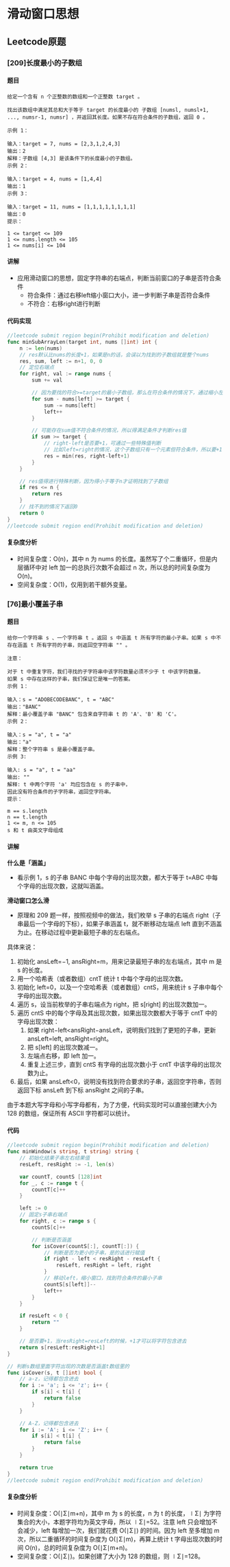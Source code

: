 # 滑动窗口思想

## Leetcode原题

### [209]长度最小的子数组

#### 题目

```
给定一个含有 n 个正整数的数组和一个正整数 target 。

找出该数组中满足其总和大于等于 target 的长度最小的 子数组 [numsl, numsl+1, ..., numsr-1, numsr] ，并返回其长度。如果不存在符合条件的子数组，返回 0 。

示例 1：

输入：target = 7, nums = [2,3,1,2,4,3]
输出：2
解释：子数组 [4,3] 是该条件下的长度最小的子数组。
示例 2：

输入：target = 4, nums = [1,4,4]
输出：1
示例 3：

输入：target = 11, nums = [1,1,1,1,1,1,1,1]
输出：0
提示：

1 <= target <= 109
1 <= nums.length <= 105
1 <= nums[i] <= 104
```

#### 讲解

* 应用滑动窗口的思想，固定字符串的右端点，判断当前窗口的子串是否符合条件
  * 符合条件：通过右移left缩小窗口大小，进一步判断子串是否符合条件
  * 不符合：右移right进行判断

#### 代码实现

```go
//leetcode submit region begin(Prohibit modification and deletion)
func minSubArrayLen(target int, nums []int) int {
	n := len(nums)
	// res默认比nums的长度+1，如果是n的话，会误以为找到的子数组就是整个nums
    res, sum, left := n+1, 0, 0
	// 定位右端点
	for right, val := range nums {
		sum += val

		// 因为要找的符合>=target的最小子数组，那么在符合条件的情况下，通过缩小左边的窗口来进一步过滤
		for sum - nums[left] >= target {
			sum -= nums[left]
			left++
		}

		// 可能存在sum值不符合条件的情况，所以得满足条件才判断res值
		if sum >= target {
			// right-left是否要+1，可通过一些特殊值判断
			// 比如left=right的情况，这个子数组只有一个元素但符合条件，所以要+1
			res = min(res, right-left+1)
		}
	}

	// res值得进行特殊判断，因为得小于等于n才证明找到了子数组
	if res <= n {
		return res
	}
	// 找不到的情况下返回0
	return 0
}
//leetcode submit region end(Prohibit modification and deletion)
```

#### 复杂度分析

* 时间复杂度：O(n)，其中 n 为 nums 的长度。虽然写了个二重循环，但是内层循环中对 left 加一的总执行次数不会超过 n 次，所以总的时间复杂度为 O(n)。
* 空间复杂度：O(1)，仅用到若干额外变量。

### [76]最小覆盖子串

#### 题目

```
给你一个字符串 s 、一个字符串 t 。返回 s 中涵盖 t 所有字符的最小子串。如果 s 中不存在涵盖 t 所有字符的子串，则返回空字符串 "" 。

注意：

对于 t 中重复字符，我们寻找的子字符串中该字符数量必须不少于 t 中该字符数量。
如果 s 中存在这样的子串，我们保证它是唯一的答案。
示例 1：

输入：s = "ADOBECODEBANC", t = "ABC"
输出："BANC"
解释：最小覆盖子串 "BANC" 包含来自字符串 t 的 'A'、'B' 和 'C'。
示例 2：

输入：s = "a", t = "a"
输出："a"
解释：整个字符串 s 是最小覆盖子串。
示例 3:

输入: s = "a", t = "aa"
输出: ""
解释: t 中两个字符 'a' 均应包含在 s 的子串中，
因此没有符合条件的子字符串，返回空字符串。
提示：

m == s.length
n == t.length
1 <= m, n <= 105
s 和 t 由英文字母组成
```

#### 讲解

**什么是「涵盖」**

* 看示例 1，s 的子串 BANC 中每个字母的出现次数，都大于等于 t=ABC 中每个字母的出现次数，这就叫涵盖。

**滑动窗口怎么滑**

* 原理和 209 题一样，按照视频中的做法，我们枚举 s 子串的右端点 right（子串最后一个字母的下标），如果子串涵盖 t，就不断移动左端点 left 直到不涵盖为止。在移动过程中更新最短子串的左右端点。

具体来说：

1.  初始化 ansLeft\=−1, ansRight\=m，用来记录最短子串的左右端点，其中 m 是 s 的长度。
2.  用一个哈希表（或者数组）cntT 统计 t 中每个字母的出现次数。
3.  初始化 left\=0，以及一个空哈希表（或者数组）cntS，用来统计 s 子串中每个字母的出现次数。
4.  遍历 s，设当前枚举的子串右端点为 right，把 s\[right\] 的出现次数加一。
5.  遍历 cntS 中的每个字母及其出现次数，如果出现次数都大于等于 cntT 中的字母出现次数：
    1.  如果 right−left<ansRight−ansLeft，说明我们找到了更短的子串，更新 ansLeft\=left, ansRight\=right。
    2.  把 s\[left\] 的出现次数减一。
    3.  左端点右移，即 left 加一。
    4.  重复上述三步，直到 cntS 有字母的出现次数小于 cntT 中该字母的出现次数为止。
6.  最后，如果 ansLeft<0，说明没有找到符合要求的子串，返回空字符串，否则返回下标 ansLeft 到下标 ansRight 之间的子串。

由于本题大写字母和小写字母都有，为了方便，代码实现时可以直接创建大小为 128 的数组，保证所有 ASCII 字符都可以统计。

#### 代码

```go
//leetcode submit region begin(Prohibit modification and deletion)
func minWindow(s string, t string) string {
	// 初始化结果子串左右结果值
    resLeft, resRight := -1, len(s)

	var countT, countS [128]int
	for _, c := range t {
		countT[c]++
	}

	left := 0
	// 固定s子串右端点
	for right, c := range s {
		countS[c]++

		// 判断是否涵盖
		for isCover(countS[:], countT[:]) {
			// 判断是否为更小的子串，是的话进行赋值
			if right - left < resRight - resLeft {
				resLeft, resRight = left, right
			}
			// 移动left，缩小窗口，找到符合条件的最小子串
			countS[s[left]]--
			left++
		}
	}

	if resLeft < 0 {
		return ""
	}

	// 是否要+1，当resRight=resLeft的时候，+1才可以将字符包含进去
	return s[resLeft:resRight+1]
}

// 判断s数组里面字符出现的次数是否涵盖t数组里的
func isCover(s, t []int) bool {
	// a-z，记得都包含进去
	for i := 'a'; i <= 'z'; i++ {
		if s[i] < t[i] {
			return false
		}
	}

	// A-Z，记得都包含进去
	for i := 'A'; i <= 'Z'; i++ {
		if s[i] < t[i] {
			return false
		}
	}

	return true
}
//leetcode submit region end(Prohibit modification and deletion)
```

#### 复杂度分析

-   时间复杂度：O(∣Σ∣m+n)，其中 m 为 s 的长度，n 为 t 的长度，∣Σ∣ 为字符集合的大小，本题字符均为英文字母，所以 ∣Σ∣\=52。注意 left 只会增加不会减少，left 每增加一次，我们就花费 O(∣Σ∣) 的时间。因为 left 至多增加 m 次，所以二重循环的时间复杂度为 O(∣Σ∣m)，再算上统计 t 字母出现次数的时间 O(n)，总的时间复杂度为 O(∣Σ∣m+n)。
-   空间复杂度：O(∣Σ∣)。如果创建了大小为 128 的数组，则 ∣Σ∣\=128。
